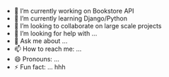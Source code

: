 <!-- ### Hi there 👋 -->


<!-- **pratham534/pratham534** is a ✨ _special_ ✨ repository because its `README.md` (this file) appears on your GitHub profile. -->

<!-- Here are some ideas to get you started: -->

- 🔭 I’m currently working on Bookstore API
- 🌱 I’m currently learning Django/Python
- 👯 I’m looking to collaborate on large scale projects
- 🤔 I’m looking for help with ...
- 💬 Ask me about ...
- 📫 How to reach me: ...
- 😄 Pronouns: ...
- ⚡ Fun fact: ...
hhh

